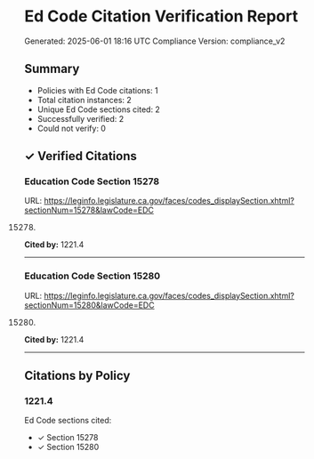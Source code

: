# Ed Code Citation Verification Report

Generated: 2025-06-01 18:16 UTC
Compliance Version: compliance_v2

## Summary

- Policies with Ed Code citations: 1
- Total citation instances: 2
- Unique Ed Code sections cited: 2
- Successfully verified: 2
- Could not verify: 0

## ✓ Verified Citations

### Education Code Section 15278

URL: https://leginfo.legislature.ca.gov/faces/codes_displaySection.xhtml?sectionNum=15278&lawCode=EDC

15278.

**Cited by:** 1221.4

---

### Education Code Section 15280

URL: https://leginfo.legislature.ca.gov/faces/codes_displaySection.xhtml?sectionNum=15280&lawCode=EDC

15280.

**Cited by:** 1221.4

---

## Citations by Policy

### 1221.4
Ed Code sections cited:
- ✓ Section 15278
- ✓ Section 15280

